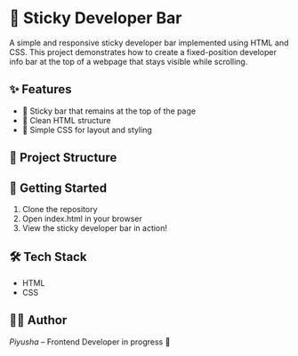# 🔧 Sticky Developer Bar

A simple and responsive sticky developer bar implemented using HTML and CSS. This project demonstrates how to create a fixed-position developer info bar at the top of a webpage that stays visible while scrolling.

## ✨ Features

- 📌 Sticky bar that remains at the top of the page
- 🧱 Clean HTML structure
- 🎨 Simple CSS for layout and styling

## 📂 Project Structure

## 🚀 Getting Started

1. Clone the repository
2. Open index.html in your browser
3. View the sticky developer bar in action!

## 🛠 Tech Stack

- HTML
- CSS

## 🧑‍💻 Author

*Piyusha* – Frontend Developer in progress 🚀